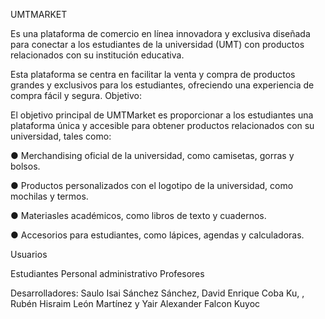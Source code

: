 UMTMARKET

Es una plataforma de comercio en línea innovadora y exclusiva diseñada para
conectar a los estudiantes de la universidad (UMT) con productos relacionados con su institución
educativa. 

Esta plataforma se centra en facilitar la venta y compra de productos grandes y
exclusivos para los estudiantes, ofreciendo una experiencia de compra fácil y segura.
Objetivo:

El objetivo principal de UMTMarket es proporcionar a los estudiantes una plataforma única
y accesible para obtener productos relacionados con su universidad, tales como:

● Merchandising oficial de la universidad, como camisetas, gorras y bolsos.

● Productos personalizados con el logotipo de la universidad, como mochilas y
termos.

● Materiasles académicos, como libros de texto y cuadernos.

● Accesorios para estudiantes, como lápices, agendas y calculadoras.

Usuarios

Estudiantes
Personal administrativo
Profesores

Desarrolladores: 
Saulo Isai Sánchez Sánchez, David Enrique Coba Ku, , Rubén Hisraim León Martínez y Yair Alexander Falcon Kuyoc
